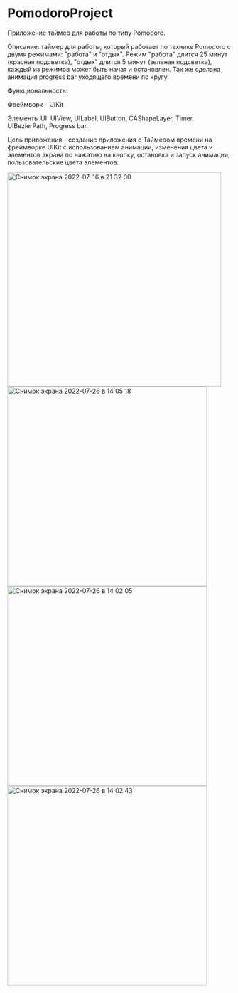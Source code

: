 # PomodoroProject

Приложение таймер для работы по типу Pomodoro.


Описание: таймер для работы, который работает по технике Pomodoro с двумя режимами: "работа" и "отдых". Режим "работа" длится 25 минут (красная подсветка), "отдых" длится 5 минут (зеленая подсветка), каждый из режимов может быть начат и остановлен. Так же сделана анимация progress bar уходящего времени по кругу.

Функциональность:

Фреймворк - UIKit

Элементы UI: UIView, UILabel, UIButton, CAShapeLayer, Timer, UIBezierPath, Progress bar.


Цель приложения - создание приложения с Таймером времени на фреймворке UIKit с использованием анимации, изменения цвета и элементов экрана по нажатию на кнопку, остановка и запуск анимации, пользовательские цвета элементов.



<img width="481" alt="Снимок экрана 2022-07-16 в 21 32 00" src="https://user-images.githubusercontent.com/104025325/180991410-99317f70-a631-4e95-ab90-efb51ee9f09e.png">
<img width="449" alt="Снимок экрана 2022-07-26 в 14 05 18" src="https://user-images.githubusercontent.com/104025325/180991745-72f7e4ac-a1a0-4761-b0ef-ffba693e8d12.png">
<img width="449" alt="Снимок экрана 2022-07-26 в 14 02 05" src="https://user-images.githubusercontent.com/104025325/180991433-d60a98df-18c4-4d0d-b623-7c39f52b64c4.png">
<img width="449" alt="Снимок экрана 2022-07-26 в 14 02 43" src="https://user-images.githubusercontent.com/104025325/180991443-a79441d5-696d-4ae2-9cbd-49a0d63095a3.png">

